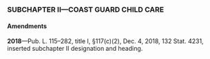 ### SUBCHAPTER II—COAST GUARD CHILD CARE ###

#### Amendments ####

**2018**—Pub. L. 115–282, title I, §117(c)(2), Dec. 4, 2018, 132 Stat. 4231, inserted subchapter II designation and heading.